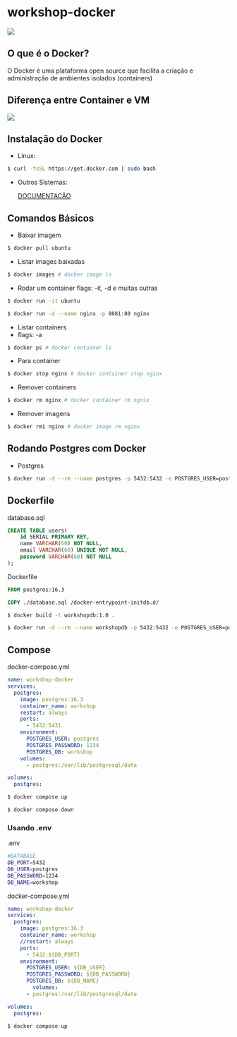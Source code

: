 # workshop-docker

![](https://c4.wallpaperflare.com/wallpaper/414/284/24/docker-containers-brand-wallpaper-preview.jpg)

## O que é o Docker?

O Docker é uma plataforma open source que facilita a criação e administração de ambientes isolados (containers)

## Diferença entre Container e VM

![](https://4linux.com.br/wp-content/uploads/2021/08/imagem-1024x594.png)

## Instalação do Docker

+ Linux:

~~~bash
$ curl -fsSL https://get.docker.com | sudo bash
~~~

+ Outros Sistemas:

    [DOCUMENTAÇÃO](https://docs.docker.com/get-docker/)

## Comandos Básicos

+ Baixar imagem

~~~bash
$ docker pull ubuntu
~~~

+ Listar images baixadas

~~~bash
$ docker images # docker image ls
~~~

+ Rodar um container
	flags: -it, -d e muitas outras

~~~bash
$ docker run -it ubuntu
~~~

~~~bash
$ docker run -d --name nginx -p 8081:80 nginx
~~~

+ Listar containers
+ flags: -a

~~~bash
$ docker ps # docker container ls
~~~

+ Para container

~~~bash
$ docker stop nginx # docker container stop nginx
~~~

+ Remover containers

~~~bash
$ docker rm nginx # docker container rm ngnix
~~~

+ Remover imagens

~~~bash
$ docker rmi nginx # docker image rm nginx
~~~

## Rodando Postgres com Docker

+ Postgres

~~~bash
$ docker run -d --rm --name postgres -p 5432:5432 -e POSTGRES_USER=postgres -e POSTGRES_DB=workshop -e POSTGRES_PASSWORD=1234 postgres:16.3
~~~

## Dockerfile

database.sql

~~~sql
CREATE TABLE users(
	id SERIAL PRIMARY KEY,
	name VARCHAR(60) NOT NULL,
	email VARCHAR(60) UNIQUE NOT NULL,
	password VARCHAR(60) NOT NULL
);
~~~

Dockerfile

~~~dockerfile
FROM postgres:16.3

COPY ./database.sql /docker-entrypoint-initdb.d/
~~~

~~~bash
$ docker build -t workshopdb:1.0 . 
~~~

~~~bash
$ docker run -d --rm --name workshopdb -p 5432:5432 -e POSTGRES_USER=postgres -e POSTGRES_DB=workshop -e POSTGRES_PASSWORD=1234 workshopdb:1.0
~~~

## Compose

docker-compose.yml

~~~yml
name: workshop-docker
services:
  postgres:
    image: postgres:16.3
    container_name: workshop
    restart: always
    ports:
      - 5432:5431
    environment:
      POSTGRES_USER: postgres
      POSTGRES_PASSWORD: 1234
      POSTGRES_DB: workshop
    volumes:
      - postgres:/var/lib/postgresql/data  

volumes:
  postgres:
~~~

~~~bash
$ docker compose up
~~~

~~~bash
$ docker compose down
~~~

### Usando .env

.env

~~~bash
#DATABASE
DB_PORT=5432
DB_USER=postgres
DB_PASSWORD=1234
DB_NAME=workshop
~~~

docker-compose.yml

~~~yml
name: workshop-docker
services:
  postgres:
    image: postgres:16.3
    container_name: workshop
    //restart: always
    ports:
      - 5432:${DB_PORT}
    environment:
      POSTGRES_USER: ${DB_USER}
      POSTGRES_PASSWORD: ${DB_PASSWORD}
      POSTGRES_DB: ${DB_NAME}
        volumes:
      - postgres:/var/lib/postgresql/data  

volumes:
  postgres:    
~~~

~~~bash
$ docker compose up
~~~